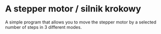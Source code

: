 # A stepper motor / silnik krokowy
A simple program that allows you to move the stepper motor by a selected number of steps in 3 different modes.

